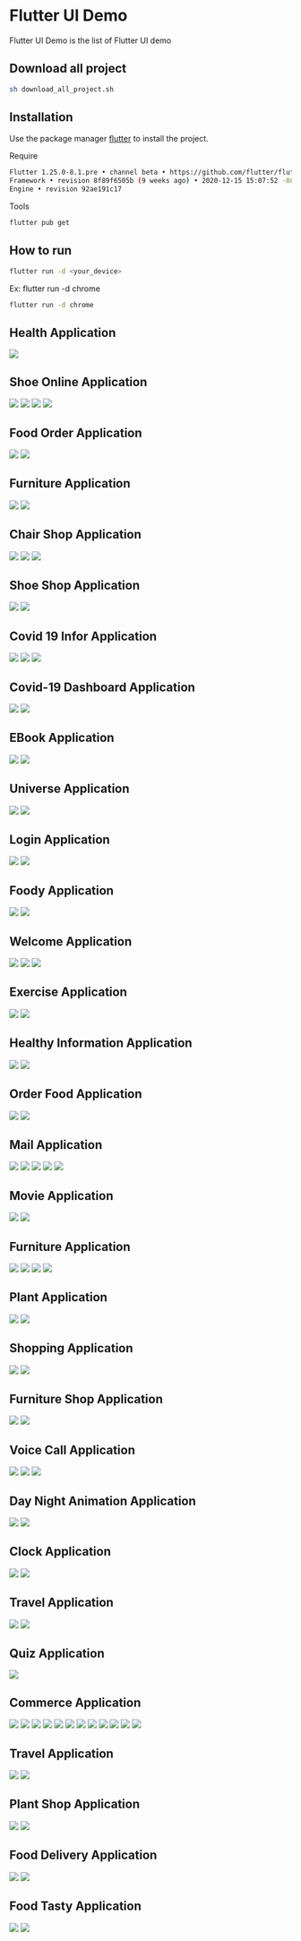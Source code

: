 # Flutter UI Demo

Flutter UI Demo is the list of Flutter UI demo

## Download all project
```bash
sh download_all_project.sh
```

## Installation

Use the package manager [flutter](https://flutter.dev/docs/get-started/install) to install the project.

Require
```bash
Flutter 1.25.0-8.1.pre • channel beta • https://github.com/flutter/flutter.git
Framework • revision 8f89f6505b (9 weeks ago) • 2020-12-15 15:07:52 -0800
Engine • revision 92ae191c17
```

Tools

```bash
flutter pub get
```

## How to run

```bash
flutter run -d <your_device>
```
Ex: flutter run -d chrome

```bash
flutter run -d chrome
```

## Health Application
![](https://raw.githubusercontent.com/sun1211/health_app/master/screenShot/Screenshot_1615992966.png)


## Shoe Online Application
![](https://raw.githubusercontent.com/sun1211/shoe_online_app/master/screenShot/Screenshot_1615877305.png)
![](https://raw.githubusercontent.com/sun1211/shoe_online_app/master/screenShot/Screenshot_1615879148.png)
![](https://raw.githubusercontent.com/sun1211/shoe_online_app/master/screenShot/Screenshot_1615879608.png)
![](https://raw.githubusercontent.com/sun1211/shoe_online_app/master/screenShot/Screenshot_1615880987.png)


## Food Order Application
![](https://raw.githubusercontent.com/sun1211/food_order_app/master/screenShot/Screenshot_1615860518.png)
![](https://raw.githubusercontent.com/sun1211/food_order_app/master/screenShot/Screenshot_1615864099.png)

## Furniture Application
![](https://raw.githubusercontent.com/sun1211/furniture_online_app/master/screenShot/Screenshot_1615736424.png)
![](https://raw.githubusercontent.com/sun1211/furniture_online_app/master/screenShot/Screenshot_1615737639.png)

## Chair Shop Application
![](https://raw.githubusercontent.com/sun1211/chair_app/master/screenShot/Screenshot_1615710237.png)
![](https://raw.githubusercontent.com/sun1211/chair_app/master/screenShot/Screenshot_1615713845.png)
![](https://raw.githubusercontent.com/sun1211/chair_app/master/screenShot/Screenshot_1615723823.png)


## Shoe Shop Application
![](https://raw.githubusercontent.com/sun1211/shoe_shop_app/master/screenShot/Screenshot_1615130869.png)
![](https://raw.githubusercontent.com/sun1211/shoe_shop_app/master/screenShot/Screenshot_1615133614.png)

## Covid 19 Infor Application
![](https://raw.githubusercontent.com/sun1211/covid_19_infor/master/screenShot/Screenshot_1615123478.png)
![](https://raw.githubusercontent.com/sun1211/covid_19_infor/master/screenShot/Screenshot_1615125517.png)
![](https://raw.githubusercontent.com/sun1211/covid_19_infor/master/screenShot/Screenshot_1615126734.png)

## Covid-19 Dashboard Application
![](https://raw.githubusercontent.com/sun1211/covid_dashboard_app/master/screenShot/Screenshot_1615044622.png)
![](https://raw.githubusercontent.com/sun1211/covid_dashboard_app/master/screenShot/Screenshot_1615107796.png)
## EBook Application
![](https://raw.githubusercontent.com/sun1211/ebook_app/master/screenShot/Screenshot_1615015821.png)
![](https://raw.githubusercontent.com/sun1211/ebook_app/master/screenShot/Screenshot_1615015815.png)

## Universe Application
![](https://raw.githubusercontent.com/sun1211/universe_app/master/screenShot/Screenshot_1614960607.png)
![](https://raw.githubusercontent.com/sun1211/universe_app/master/screenShot/Screenshot_1614998525.png)

## Login Application
![](https://raw.githubusercontent.com/sun1211/login_app/master/screenShot/Screenshot_1612970868.png)
![](https://raw.githubusercontent.com/sun1211/login_app/master/screenShot/Screenshot_1612970876.png)

## Foody Application
![](https://raw.githubusercontent.com/sun1211/food_app/master/screenShot/Screenshot_1612971486.png)
![](https://raw.githubusercontent.com/sun1211/food_app/master/screenShot/Screenshot_1612971559.png)

## Welcome Application
![](https://raw.githubusercontent.com/sun1211/welcome_app/master/screenShot/Screenshot_1612971732.png)
![](https://raw.githubusercontent.com/sun1211/welcome_app/master/screenShot/Screenshot_1612971736.png)
![](https://raw.githubusercontent.com/sun1211/welcome_app/master/screenShot/Screenshot_1612971741.png)

## Exercise Application
![](https://raw.githubusercontent.com/sun1211/exercise_app/master/screenShot/Screenshot_1613101256.png)
![](https://raw.githubusercontent.com/sun1211/exercise_app/master/screenShot/Screenshot_1613101260.png)

## Healthy Information Application
![](https://raw.githubusercontent.com/sun1211/health_infor/master/screenShot/Screenshot_1613146817.png)
![](https://raw.githubusercontent.com/sun1211/health_infor/master/screenShot/Screenshot_1613146820.png)

## Order Food Application
![](https://raw.githubusercontent.com/sun1211/order_food/master/screenShot/Screenshot_1613192331.png)
![](https://raw.githubusercontent.com/sun1211/order_food/master/screenShot/Screenshot_1613192336.png)

## Mail Application
![](https://raw.githubusercontent.com/sun1211/mail_app/master/screenShot/Screenshot1.png)
![](https://raw.githubusercontent.com/sun1211/mail_app/master/screenShot/Screenshot2.png)
![](https://raw.githubusercontent.com/sun1211/mail_app/master/screenShot/Screenshot3.png)
![](https://raw.githubusercontent.com/sun1211/mail_app/master/screenShot/Screenshot4.png)
![](https://raw.githubusercontent.com/sun1211/mail_app/master/screenShot/Screenshot5.png)

## Movie Application
![](https://raw.githubusercontent.com/sun1211/movie_app/master/screenShot/Screenshot_1613312067.png)
![](https://raw.githubusercontent.com/sun1211/movie_app/master/screenShot/Screenshot_1613312069.png)

## Furniture Application
![](https://raw.githubusercontent.com/sun1211/furniture_app/master/screenShot/Screenshot_1613360318.png)
![](https://raw.githubusercontent.com/sun1211/furniture_app/master/screenShot/Screenshot_1613360322.png)
![](https://raw.githubusercontent.com/sun1211/furniture_app/master/screenShot/Screenshot_1613360325.png)
![](https://raw.githubusercontent.com/sun1211/furniture_app/master/screenShot/Screenshot_1613360329.png)

## Plant Application
![](https://raw.githubusercontent.com/sun1211/plant_app/master/screenShot/Screenshot_1613397121.png)
![](https://raw.githubusercontent.com/sun1211/plant_app/master/screenShot/Screenshot_1613397117.png)

## Shopping Application
![](https://raw.githubusercontent.com/sun1211/shopping_app/master/screenShot/Screenshot_1613448811.png)
![](https://raw.githubusercontent.com/sun1211/shopping_app/master/screenShot/Screenshot_1613448814.png)

## Furniture Shop Application
![](https://raw.githubusercontent.com/sun1211/furniture_shop_app/master/screenShot/Screenshot_1613470404.png)
![](https://raw.githubusercontent.com/sun1211/furniture_shop_app/master/screenShot/Screenshot_1613470407.png)

## Voice Call Application
![](https://raw.githubusercontent.com/sun1211/calling_app/master/screenShot/Screenshot_1613474311.png)
![](https://raw.githubusercontent.com/sun1211/calling_app/master/screenShot/Screenshot_1613474317.png)
![](https://raw.githubusercontent.com/sun1211/calling_app/master/screenShot/Screenshot_1613474322.png)

## Day Night Animation Application
![](https://raw.githubusercontent.com/sun1211/day_night_animation_app/master/screenShot/Screenshot_1613575787.png)
![](https://raw.githubusercontent.com/sun1211/day_night_animation_app/master/screenShot/Screenshot_1613575885.png)

## Clock Application
![](https://raw.githubusercontent.com/sun1211/clock_app/master/screenShot/Screenshot_1613894161.png)
![](https://raw.githubusercontent.com/sun1211/clock_app/master/screenShot/Screenshot_1613894163.png)

## Travel Application
![](https://raw.githubusercontent.com/sun1211/travel_app/master/screenShot/Screenshot_1613906221.png)
![](https://raw.githubusercontent.com/sun1211/travel_app/master/screenShot/Screenshot_1613906225.png)

## Quiz Application
![](https://raw.githubusercontent.com/sun1211/quiz_app/master/screenShot/Screenshot_1613920980.png)

## Commerce Application
![](https://raw.githubusercontent.com/sun1211/commerce_app/master/screenShot/Screenshot_1614347644.png)
![](https://raw.githubusercontent.com/sun1211/commerce_app/master/screenShot/Screenshot_1614347701.png)
![](https://raw.githubusercontent.com/sun1211/commerce_app/master/screenShot/Screenshot_1614330362.png)
![](https://raw.githubusercontent.com/sun1211/commerce_app/master/screenShot/Screenshot_1614330375.png)
![](https://raw.githubusercontent.com/sun1211/commerce_app/master/screenShot/Screenshot_1614331111.png)
![](https://raw.githubusercontent.com/sun1211/commerce_app/master/screenShot/Screenshot_1614348244.png)
![](https://raw.githubusercontent.com/sun1211/commerce_app/master/screenShot/Screenshot_1614348609.png)
![](https://raw.githubusercontent.com/sun1211/commerce_app/master/screenShot/Screenshot_1614350003.png)
![](https://raw.githubusercontent.com/sun1211/commerce_app/master/screenShot/Screenshot_1614352668.png)
![](https://raw.githubusercontent.com/sun1211/commerce_app/master/screenShot/Screenshot_1614393627.png)
![](https://raw.githubusercontent.com/sun1211/commerce_app/master/screenShot/Screenshot_1614396552.png)
![](https://raw.githubusercontent.com/sun1211/commerce_app/master/screenShot/Screenshot_1614400465.png)

## Travel Application
![](https://raw.githubusercontent.com/sun1211/travel_demo_app/master/screenShot/Screenshot_1614609467.png)
![](https://raw.githubusercontent.com/sun1211/travel_demo_app/master/screenShot/Screenshot_1614693754.png)

## Plant Shop Application
![](https://raw.githubusercontent.com/sun1211/plant_shop/master/screenShot/Screenshot_1614699991.png)
![](https://raw.githubusercontent.com/sun1211/plant_shop/master/screenShot/Screenshot_1614758518.png)

## Food Delivery Application
![](https://raw.githubusercontent.com/sun1211/food_delivery_app/master/screenShot/Screenshot_1614939633.png)
![](https://raw.githubusercontent.com/sun1211/food_delivery_app/master/screenShot/Screenshot_1614947113.png)

## Food Tasty Application
![](https://raw.githubusercontent.com/sun1211/food_infor_app/master/screenShot/Screenshot_1614953517.png)
![](https://raw.githubusercontent.com/sun1211/food_infor_app/master/screenShot/Screenshot_1614956361.png)